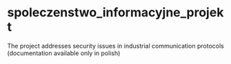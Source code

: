 # spoleczenstwo_informacyjne_projekt
The project addresses security issues in industrial communication protocols (documentation available only in polish)
